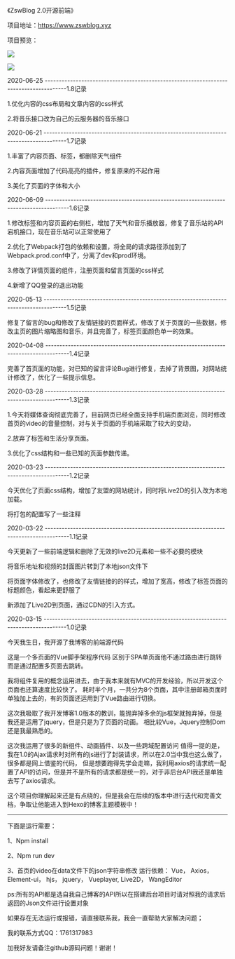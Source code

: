 《ZswBlog 2.0开源前端》

项目地址：https://www.zswblog.xyz

项目预览：

![](https://singleblog.oss-cn-beijing.aliyuncs.com/preview/index-preview.png)

![](https://singleblog.oss-cn-beijing.aliyuncs.com/preview/article-preview.png)

2020-06-25 --------------------------------------------------------------------------------------1.8记录

1.优化内容的css布局和文章内容的css样式

2.将音乐接口改为自己的云服务器的音乐接口

2020-06-21 --------------------------------------------------------------------------------------1.7记录

1.丰富了内容页面、标签，都删除天气组件

2.内容页面增加了代码高亮的插件，修复原来的不起作用

3.美化了页面的字体和大小

2020-06-09 --------------------------------------------------------------------------------------1.6记录

1.修改标签和内容页面的右侧栏，增加了天气和音乐播放器，修复了音乐站的API宕机接口，现在音乐站可以正常使用了

2.优化了Webpack打包的依赖和设置，将全局的请求路径添加到了Webpack.prod.conf中了，分离了dev和prod环境。

3.修改了详情页面的组件，注册页面和留言页面的css样式

4.新增了QQ登录的退出功能

2020-05-13 --------------------------------------------------------------------------------------1.5记录

修复了留言的bug和修改了友情链接的页面样式，修改了关于页面的一些数据，修改主页的图片缩略图和音乐，并且完善了，标签页面颜色单一的效果。


2020-04-08 --------------------------------------------------------------------------------------1.4记录

完善了首页面的功能，对已知的留言评论Bug进行修复，去掉了背景图，对网站统计修改了，优化了一些提示信息。

2020-03-28 --------------------------------------------------------------------------------------1.3记录

1.今天将媒体查询彻底完善了，目前网页已经全面支持手机端页面浏览，同时修改首页的video的音量控制，对与关于页面的手机端采取了较大的变动，

2.放弃了标签和生活分享页面。

3.优化了css结构和一些已知的页面参数传递。

2020-03-23 --------------------------------------------------------------------------------------1.2记录

今天优化了页面css结构，增加了友盟的网站统计，同时将Live2D的引入改为本地加载。

将打包的配置写了一些注释

2020-03-22 --------------------------------------------------------------------------------------1.1记录

今天更新了一些前端逻辑和删除了无效的live2D元素和一些不必要的模块

将音乐地址和视频的封面图片转到了本地json文件下

将页面字体修改了，也修改了友情链接的的样式，增加了宽高，修改了标签页面的标题颜色，看起来更舒服了

新添加了Live2D到页面，通过CDN的引入方式。

2020-03-15 --------------------------------------------------------------------------------------1.0记录

今天我生日，我开源了我博客的前端源代码

这是一个多页面的Vue脚手架程序代码
区别于SPA单页面他不通过路由进行跳转而是通过配置多页面去跳转。

我将组件复用的概念运用进去，由于我本来就有MVC的开发经验，所以开发这个页面也还算速度比较快了。
耗时半个月，一共分为8个页面，其中注册邮箱页面时单独加上去的，有的页面还运用到了Vue路由进行切换。

这次我吸取了我开发博客1.0版本的教训，能抛弃掉多余的js框架就抛弃掉，但是我还是运用了jquery，但是只是为了页面的动画。
相比较Vue，Jquery控制Dom还是我最熟悉的。

这次我运用了很多的新组件、动画插件、以及一些跨域配置访问
值得一提的是，我在1.0的Ajax请求时对所有的js进行了封装请求，所以在2.0当中我也这么做了，很多都是网上借鉴的代码，
但是想要跑得先学会走嘛，我利用axios的请求统一配置了API的访问，但是并不是所有的请求都是统一的，对于非后台API我还是单独去写了axios请求。

这个项目你理解起来还是有点绕的，但是我会在后续的版本中进行迭代和完善文档，争取让他能进入到Hexo的博客主题模板中！

--------------------------------------------------------------------------------------------------------------

下面是运行需要：

1、Npm install

2、Npm run dev

3、首页的video在data文件下的json字符串修改
运行依赖：
Vue，
Axios，
Element-ui，
hjs，
jquery，
Vueplayer,
Live2D，
WangEditor

ps:所有的API都是选自我自己博客的API所以在搭建后台项目时请对照我的请求后返回的Json文件进行设置对象

如果存在无法运行或报错，请直接联系我，我会一直帮助大家解决问题；

我的联系方式QQ：1761317983

加我好友请备注github源码问题！谢谢！

